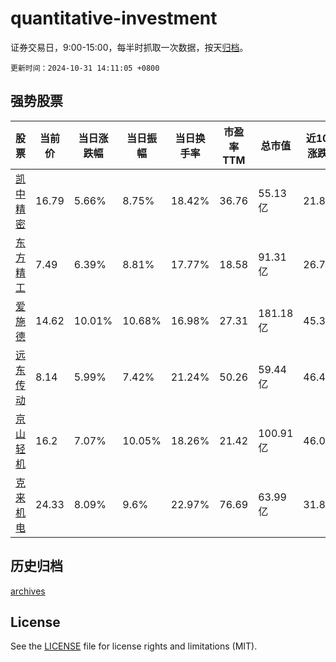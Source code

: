 # quantitative-investment

证券交易日，9:00-15:00，每半时抓取一次数据，按天[归档](archives)。

`更新时间：2024-10-31 14:11:05 +0800`

## 强势股票

|股票|当前价|当日涨跌幅|当日振幅|当日换手率|市盈率TTM|总市值|近10日涨跌幅|
|----|----|----|----|----|----|----|----|
|[凯中精密](https://xueqiu.com/S/SZ002823)|16.79|5.66%|8.75%|18.42%|36.76|55.13亿|21.84%|
|[东方精工](https://xueqiu.com/S/SZ002611)|7.49|6.39%|8.81%|17.77%|18.58|91.31亿|26.73%|
|[爱施德](https://xueqiu.com/S/SZ002416)|14.62|10.01%|10.68%|16.98%|27.31|181.18亿|45.33%|
|[远东传动](https://xueqiu.com/S/SZ002406)|8.14|5.99%|7.42%|21.24%|50.26|59.44亿|46.4%|
|[京山轻机](https://xueqiu.com/S/SZ000821)|16.2|7.07%|10.05%|18.26%|21.42|100.91亿|46.08%|
|[克来机电](https://xueqiu.com/S/SH603960)|24.33|8.09%|9.6%|22.97%|76.69|63.99亿|31.87%|

## 历史归档

[archives](archives)

## License

See the [LICENSE](LICENSE) file for license rights and limitations (MIT).